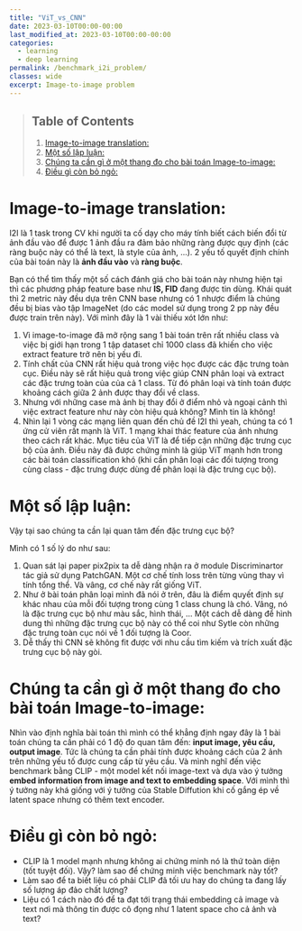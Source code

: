 ```yaml
---
title: "ViT_vs_CNN"
date: 2023-03-10T00:00-00:00
last_modified_at: 2023-03-10T00:00-00:00
categories:
  - learning
  - deep learning
permalink: /benchmark_i2i_problem/
classes: wide
excerpt: Image-to-image problem
---
```

> ## Table of Contents
> 
> 1.  [Image-to-image translation:](#image-to-image-translation)
> 2.  [Một số lập luận:](#mot-so-lap-luan)
> 3.  [Chúng ta cần gì ở một thang đo cho bài toán Image-to-image:](#chung-ta-can-gi-o-mot-thang-do-cho-bai-toan-image-to-image)
> 4.  [Điều gì còn bỏ ngỏ:](#dieu-gi-con-bo-ngo)

# Image-to-image translation:
I2I là 1 task trong CV khi người ta cố dạy cho máy tính biết cách biến đổi từ ảnh đầu vào để được 1 ảnh đầu ra đảm bảo những ràng được quy định (các ràng buộc này có thể là text, là style của ảnh, ...). 2 yếu tố quyết định chính của bài toán này là **ảnh đầu vào** và **ràng buộc**. 

Bạn có thể tìm thấy một số cách đánh giá cho bài toán này nhưng hiện tại thì các phương pháp feature base như **IS, FID** đang được tin dùng. Khái quát thì 2 metric này đều dựa trên CNN base nhưng có 1 nhược điểm là chúng đều bị bias vào tập ImageNet (do các model sử dụng trong 2 pp này đều được train trên này). Với mình đây là 1 vài thiếu xót lớn như:
1. Vì image-to-image đã mở rộng sang 1 bài toán trên rất nhiều class và việc bị giới hạn trong 1 tập dataset chỉ 1000 class đã khiến cho việc extract feature trở nên bị yếu đi. 
2. Tính chất của CNN rất hiệu quả trong việc học được các đặc trưng toàn cục. Điều này sẽ rất hiệu quả trong việc giúp CNN phân loại và extract các đặc trưng toàn của của cả 1 class. Từ đó phân loại và tính toán được khoảng cách giữa 2 ảnh được thay đổi về class. 
3. Nhưng với những case mà ảnh bị thay đổi ở điểm nhỏ và ngoại cảnh thì việc extract feature như này còn hiệu quả không? Mình tin là không!
4. Nhìn lại 1 vòng các mạng liên quan đến chủ đề I2I thì yeah, chúng ta có 1 ứng cử viên rất mạnh là ViT. 1 mạng khai thác feature của ảnh nhưng theo cách rất khác. Mục tiêu của ViT là để tiếp cận những đặc trưng cục bộ của ảnh. Điều này đã được chứng minh là giúp ViT mạnh hơn trong các bài toán classification khó (khi cần phân loại các đối tượng trong cùng class - đặc trưng được dùng để phân loại là đặc trưng cục bộ).

# Một số lập luận:
Vậy tại sao chúng ta cần lại quan tâm đến đặc trưng cục bộ?
  
Mình có 1 số lý do như sau:
1. Quan sát lại paper pix2pix ta dễ dàng nhận ra ở module Discriminartor tác giả sử dụng PatchGAN. Một cơ chế tính loss trên từng vùng thay vì tính tổng thể. Và vâng, cơ chế này rất giống ViT.
2. Như ở bài toán phân loại mình đã nói ở trên, đâu là điểm quyết định sự khác nhau của mỗi đối tượng trong cùng 1 class chung là chó. Vâng, nó là đặc trưng cục bộ như màu sắc, hình thái, ... Một cách dễ dàng để hình dung thì những đặc trưng cục bộ này có thể coi như Sytle còn những đặc trưng toàn cục nói về 1 đối tượng là Coor. 
3. Dễ thấy thì CNN sẽ không fit được với nhu cầu tìm kiếm và trích xuất đặc trưng cục bộ này gòi. 

# Chúng ta cần gì ở một thang đo cho bài toán Image-to-image:
  Nhìn vào định nghĩa bài toán thì mình có thể khẳng định ngay đây là 1 bài toán chúng ta cần phải có 1 độ đo quan tâm đến: **input image, yêu cầu, output image**. Tức là chúng ta cần phải tính được khoảng cách của 2 ảnh trên những yếu tố được cung cấp từ yêu cầu. Và mình nghĩ đến việc benchmark bằng CLIP - một model kết nối image-text và dựa vào ý tưởng **embed information from image and text to embedding space**. Với mình thì ý tưởng này khá giống với ý tưởng của Stable Diffution khi cố gắng ép về latent space nhưng có thêm text encoder. 

# Điều gì còn bỏ ngỏ:
  - CLIP là 1 model mạnh nhưng không ai chứng minh nó là thứ toàn diện (tốt tuyệt đối). Vậy? làm sao để chứng minh việc benchmark này tốt? 
  - Làm sao để ta biết liệu có phải CLIP đã tối ưu hay do chúng ta đang lấy số lượng áp đảo chất lượng?
  - Liệu có 1 cách nào đó để ta đạt tới trạng thái embedding cả image và text nơi mà thông tin được cô đọng như 1 latent space cho cả ảnh và text?
  

